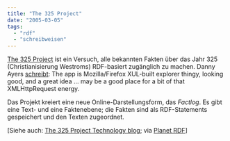 ```yaml
---
title: "The 325 Project"
date: "2005-03-05"
tags: 
  - "rdf"
  - "schreibweisen"
---
```


[The 325 Project](http://www.the325project.org) ist ein Versuch, alle bekannten Fakten über das Jahr 325 (Christianisierung Westroms) RDF-basiert zugänglich zu machen. Danny Ayers [schreibt](http://dannyayers.com/archives/2005/03/03/qotd/): The app is Mozilla/Firefox XUL-built explorer thingy, looking good, and a great idea ... may be a good place for a bit of that XMLHttpRequest energy.

Das Projekt kreiert eine neue Online-Darstellungsform, das _Factlog_. Es gibt eine Text- und eine Faktenebene; die Fakten sind als RDF-Statements gespeichert und den Texten zugeordnet.

\[Siehe auch: [The 325 Project Technology blog](http://www.the325project.org/blogs/t3pTechnologyBlog.html); via [Planet RDF](http://planetrdf.com/)\]
